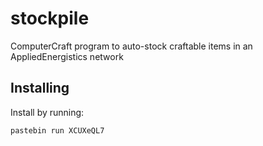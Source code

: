 # stockpile
ComputerCraft program to auto-stock craftable items in an AppliedEnergistics network

## Installing
Install by running:

```
pastebin run XCUXeQL7
```
